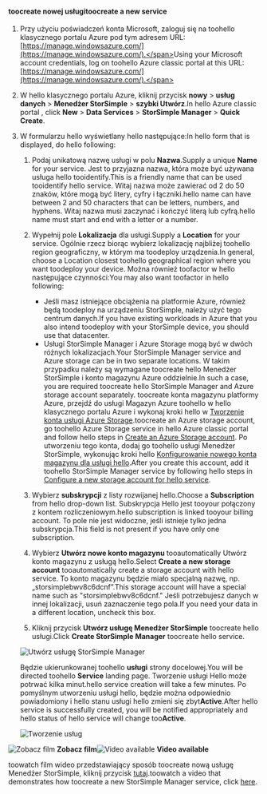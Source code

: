 <!--author=alkohli last changed:01/14/2016-->


#### <a name="toocreate-a-new-service"></a><span data-ttu-id="d7428-101">toocreate nowej usługi</span><span class="sxs-lookup"><span data-stu-id="d7428-101">toocreate a new service</span></span>
1. <span data-ttu-id="d7428-102">Przy użyciu poświadczeń konta Microsoft, zaloguj się na toohello klasycznego portalu Azure pod tym adresem URL: [https://manage.windowsazure.com/](https://manage.windowsazure.com/).</span><span class="sxs-lookup"><span data-stu-id="d7428-102">Using your Microsoft account credentials, log on toohello Azure classic portal at this URL: [https://manage.windowsazure.com/](https://manage.windowsazure.com/).</span></span>
2. <span data-ttu-id="d7428-103">W hello klasycznego portalu Azure, kliknij przycisk **nowy** > **usług danych** > **Menedżer StorSimple** > **szybki Utwórz**.</span><span class="sxs-lookup"><span data-stu-id="d7428-103">In hello Azure classic portal , click **New** > **Data Services** > **StorSimple Manager** > **Quick Create**.</span></span>
3. <span data-ttu-id="d7428-104">W formularzu hello wyświetlany hello następujące:</span><span class="sxs-lookup"><span data-stu-id="d7428-104">In hello form that is displayed, do hello following:</span></span>
   
   1. <span data-ttu-id="d7428-105">Podaj unikatową nazwę usługi w polu **Nazwa**.</span><span class="sxs-lookup"><span data-stu-id="d7428-105">Supply a unique **Name** for your service.</span></span> <span data-ttu-id="d7428-106">Jest to przyjazna nazwa, która może być używana usługa hello tooidentify.</span><span class="sxs-lookup"><span data-stu-id="d7428-106">This is a friendly name that can be used tooidentify hello service.</span></span> <span data-ttu-id="d7428-107">Witaj nazwa może zawierać od 2 do 50 znaków, które mogą być litery, cyfry i łączniki.</span><span class="sxs-lookup"><span data-stu-id="d7428-107">hello name can have between 2 and 50 characters that can be letters, numbers, and hyphens.</span></span> <span data-ttu-id="d7428-108">Witaj nazwa musi zaczynać i kończyć literą lub cyfrą.</span><span class="sxs-lookup"><span data-stu-id="d7428-108">hello name must start and end with a letter or a number.</span></span>
   2. <span data-ttu-id="d7428-109">Wypełnij pole **Lokalizacja** dla usługi.</span><span class="sxs-lookup"><span data-stu-id="d7428-109">Supply a **Location** for your service.</span></span> <span data-ttu-id="d7428-110">Ogólnie rzecz biorąc wybierz lokalizację najbliżej toohello region geograficzny, w którym ma toodeploy urządzenia.</span><span class="sxs-lookup"><span data-stu-id="d7428-110">In general, choose a Location closest toohello geographical region where you want toodeploy your device.</span></span> <span data-ttu-id="d7428-111">Można również toofactor w hello następujące czynności:</span><span class="sxs-lookup"><span data-stu-id="d7428-111">You may also want toofactor in hello following:</span></span> 
      
      * <span data-ttu-id="d7428-112">Jeśli masz istniejące obciążenia na platformie Azure, również będą toodeploy na urządzeniu StorSimple, należy użyć tego centrum danych.</span><span class="sxs-lookup"><span data-stu-id="d7428-112">If you have existing workloads in Azure that you also intend toodeploy with your StorSimple device, you should use that datacenter.</span></span>
      * <span data-ttu-id="d7428-113">Usługi StorSimple Manager i Azure Storage mogą być w dwóch różnych lokalizacjach.</span><span class="sxs-lookup"><span data-stu-id="d7428-113">Your StorSimple Manager service and Azure storage can be in two separate locations.</span></span> <span data-ttu-id="d7428-114">W takim przypadku należy są wymagane toocreate hello Menedżer StorSimple i konto magazynu Azure oddzielnie.</span><span class="sxs-lookup"><span data-stu-id="d7428-114">In such a case, you are required toocreate hello StorSimple Manager and Azure storage account separately.</span></span> <span data-ttu-id="d7428-115">toocreate konta magazynu platformy Azure, przejdź do usługi Magazyn Azure toohello w hello klasycznego portalu Azure i wykonaj kroki hello w [Tworzenie konta usługi Azure Storage](../articles/storage/common/storage-create-storage-account.md#create-a-storage-account).</span><span class="sxs-lookup"><span data-stu-id="d7428-115">toocreate an Azure storage account, go toohello Azure Storage service in hello Azure classic portal and follow hello steps in [Create an Azure Storage account](../articles/storage/common/storage-create-storage-account.md#create-a-storage-account).</span></span> <span data-ttu-id="d7428-116">Po utworzeniu tego konta, dodaj go toohello usługi Menedżer StorSimple, wykonując kroki hello [Konfigurowanie nowego konta magazynu dla usługi hello](../articles/storsimple/storsimple-deployment-walkthrough.md#configure-a-new-storage-account-for-the-service).</span><span class="sxs-lookup"><span data-stu-id="d7428-116">After you create this account, add it toohello StorSimple Manager service by following hello steps in [Configure a new storage account for hello service](../articles/storsimple/storsimple-deployment-walkthrough.md#configure-a-new-storage-account-for-the-service).</span></span>
   3. <span data-ttu-id="d7428-117">Wybierz **subskrypcji** z listy rozwijanej hello.</span><span class="sxs-lookup"><span data-stu-id="d7428-117">Choose a **Subscription** from hello drop-down list.</span></span> <span data-ttu-id="d7428-118">Subskrypcja Hello jest tooyour połączony z kontem rozliczeniowym.</span><span class="sxs-lookup"><span data-stu-id="d7428-118">hello subscription is linked tooyour billing account.</span></span> <span data-ttu-id="d7428-119">To pole nie jest widoczne, jeśli istnieje tylko jedna subskrypcja.</span><span class="sxs-lookup"><span data-stu-id="d7428-119">This field is not present if you have only one subscription.</span></span>
   4. <span data-ttu-id="d7428-120">Wybierz **Utwórz nowe konto magazynu** tooautomatically Utwórz konto magazynu z usługą hello.</span><span class="sxs-lookup"><span data-stu-id="d7428-120">Select **Create a new storage account** tooautomatically create a storage account with hello service.</span></span> <span data-ttu-id="d7428-121">To konto magazynu będzie miało specjalną nazwę, np. „storsimplebwv8c6dcnf”.</span><span class="sxs-lookup"><span data-stu-id="d7428-121">This storage account will have a special name such as "storsimplebwv8c6dcnf."</span></span> <span data-ttu-id="d7428-122">Jeśli potrzebujesz danych w innej lokalizacji, usuń zaznaczenie tego pola.</span><span class="sxs-lookup"><span data-stu-id="d7428-122">If you need your data in a different location, uncheck this box.</span></span> 
   5. <span data-ttu-id="d7428-123">Kliknij przycisk **Utwórz usługę Menedżer StorSimple** toocreate hello usługi.</span><span class="sxs-lookup"><span data-stu-id="d7428-123">Click **Create StorSimple Manager** toocreate hello service.</span></span>
   
   ![Utwórz usługę StorSimple Manager](./media/storsimple-create-new-service/HCS_CreateAService-include.png)
   
   <span data-ttu-id="d7428-125">Będzie ukierunkowanej toohello **usługi** strony docelowej.</span><span class="sxs-lookup"><span data-stu-id="d7428-125">You will be directed toohello **Service** landing page.</span></span> <span data-ttu-id="d7428-126">Tworzenie usługi Hello może potrwać kilka minut.</span><span class="sxs-lookup"><span data-stu-id="d7428-126">hello service creation will take a few minutes.</span></span> <span data-ttu-id="d7428-127">Po pomyślnym utworzeniu usługi hello, będzie można odpowiednio powiadomiony i hello stanu usługi hello zmieni się zbyt**Active**.</span><span class="sxs-lookup"><span data-stu-id="d7428-127">After hello service is successfully created, you will be notified appropriately and hello status of hello service will change too**Active**.</span></span>
   
   ![Tworzenie usług](./media/storsimple-create-new-service/HCS_StorSimpleManagerServicePage-include.png)

<span data-ttu-id="d7428-129">![Zobacz film](./media/storsimple-create-new-service/Video_icon.png) **Zobacz film**</span><span class="sxs-lookup"><span data-stu-id="d7428-129">![Video available](./media/storsimple-create-new-service/Video_icon.png) **Video available**</span></span>

<span data-ttu-id="d7428-130">toowatch film wideo przedstawiający sposób toocreate nową usługę Menedżer StorSimple, kliknij przycisk [tutaj](https://azure.microsoft.com/documentation/videos/create-a-storsimple-manager-service/).</span><span class="sxs-lookup"><span data-stu-id="d7428-130">toowatch a video that demonstrates how toocreate a new StorSimple Manager service, click [here](https://azure.microsoft.com/documentation/videos/create-a-storsimple-manager-service/).</span></span>

